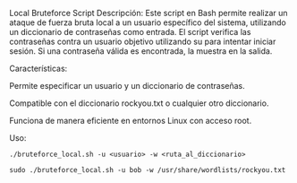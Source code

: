 Local Bruteforce Script
Descripción:
Este script en Bash permite realizar un ataque de fuerza bruta local a un usuario específico del sistema, utilizando un diccionario de contraseñas como entrada. El script verifica las contraseñas contra un usuario objetivo utilizando su para intentar iniciar sesión. Si una contraseña válida es encontrada, la muestra en la salida.

Características:

Permite especificar un usuario y un diccionario de contraseñas.

Compatible con el diccionario rockyou.txt o cualquier otro diccionario.

Funciona de manera eficiente en entornos Linux con acceso root.

Uso:
```
./bruteforce_local.sh -u <usuario> -w <ruta_al_diccionario>
```

```
sudo ./bruteforce_local.sh -u bob -w /usr/share/wordlists/rockyou.txt
```

